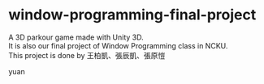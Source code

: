 # window-programming-final-project
A 3D parkour game made with Unity 3D.  
It is also our final project of Window Programming class in NCKU.  
This project is done by 王柏凱、張辰凱、張原愷  

yuan

